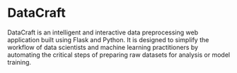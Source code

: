 # DataCraft
DataCraft is an intelligent and interactive data preprocessing web application built using Flask and Python. It is designed to simplify the workflow of data scientists and machine learning practitioners by automating the critical steps of preparing raw datasets for analysis or model training.
